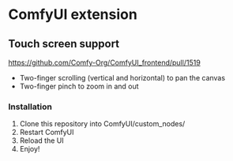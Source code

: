 # ComfyUI extension

## Touch screen support

https://github.com/Comfy-Org/ComfyUI_frontend/pull/1519

- Two-finger scrolling (vertical and horizontal) to pan the canvas
- Two-finger pinch to zoom in and out

### Installation

1. Clone this repository into ComfyUI/custom_nodes/
2. Restart ComfyUI
3. Reload the UI
4. Enjoy!
